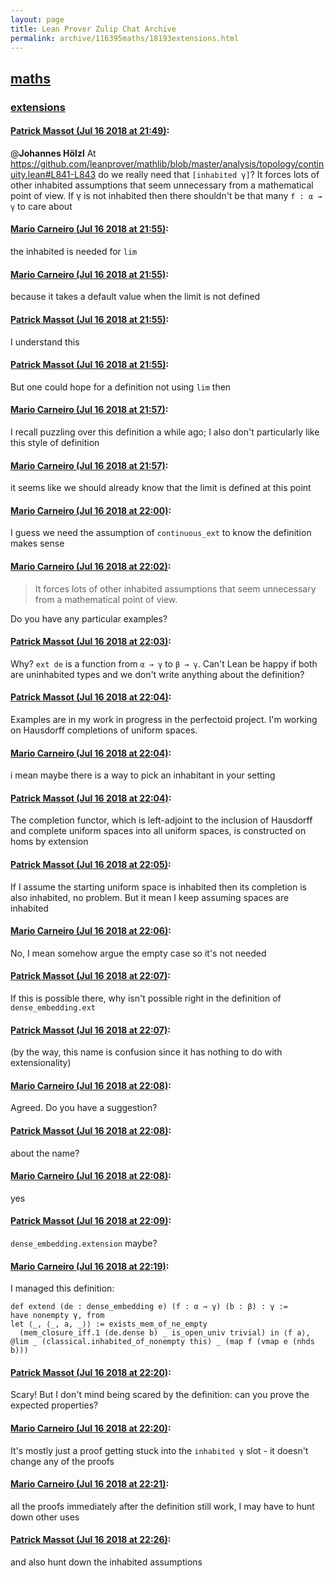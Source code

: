 ```yaml
---
layout: page
title: Lean Prover Zulip Chat Archive 
permalink: archive/116395maths/18193extensions.html
---
```


## [maths](index.html)
### [extensions](18193extensions.html)

#### [Patrick Massot (Jul 16 2018 at 21:49)](https://leanprover.zulipchat.com/#narrow/stream/116395-maths/topic/extensions/near/129772133):
@**Johannes Hölzl**  At https://github.com/leanprover/mathlib/blob/master/analysis/topology/continuity.lean#L841-L843 do we really need that `[inhabited γ]`? It forces lots of other inhabited assumptions that seem unnecessary from a mathematical point of view. If γ is not inhabited then there shouldn't be that many `f : α → γ` to care about

#### [Mario Carneiro (Jul 16 2018 at 21:55)](https://leanprover.zulipchat.com/#narrow/stream/116395-maths/topic/extensions/near/129772434):
the inhabited is needed for `lim`

#### [Mario Carneiro (Jul 16 2018 at 21:55)](https://leanprover.zulipchat.com/#narrow/stream/116395-maths/topic/extensions/near/129772460):
because it takes a default value when the limit is not defined

#### [Patrick Massot (Jul 16 2018 at 21:55)](https://leanprover.zulipchat.com/#narrow/stream/116395-maths/topic/extensions/near/129772463):
I understand this

#### [Patrick Massot (Jul 16 2018 at 21:55)](https://leanprover.zulipchat.com/#narrow/stream/116395-maths/topic/extensions/near/129772485):
But one could hope for a definition not using `lim` then

#### [Mario Carneiro (Jul 16 2018 at 21:57)](https://leanprover.zulipchat.com/#narrow/stream/116395-maths/topic/extensions/near/129772566):
I recall puzzling over this definition a while ago; I also don't particularly like this style of definition

#### [Mario Carneiro (Jul 16 2018 at 21:57)](https://leanprover.zulipchat.com/#narrow/stream/116395-maths/topic/extensions/near/129772584):
it seems like we should already know that the limit is defined at this point

#### [Mario Carneiro (Jul 16 2018 at 22:00)](https://leanprover.zulipchat.com/#narrow/stream/116395-maths/topic/extensions/near/129772750):
I guess we need the assumption of `continuous_ext` to know the definition makes sense

#### [Mario Carneiro (Jul 16 2018 at 22:02)](https://leanprover.zulipchat.com/#narrow/stream/116395-maths/topic/extensions/near/129772839):
> It forces lots of other inhabited assumptions that seem unnecessary from a mathematical point of view. 

Do you have any particular examples?

#### [Patrick Massot (Jul 16 2018 at 22:03)](https://leanprover.zulipchat.com/#narrow/stream/116395-maths/topic/extensions/near/129772871):
Why? `ext de` is a function from `α → γ` to `β → γ`. Can't Lean be happy if both are uninhabited types and we don't write anything about the definition?

#### [Patrick Massot (Jul 16 2018 at 22:04)](https://leanprover.zulipchat.com/#narrow/stream/116395-maths/topic/extensions/near/129772922):
Examples are in my work in progress in the perfectoid project. I'm working on Hausdorff completions of uniform spaces.

#### [Mario Carneiro (Jul 16 2018 at 22:04)](https://leanprover.zulipchat.com/#narrow/stream/116395-maths/topic/extensions/near/129772943):
i mean maybe there is a way to pick an inhabitant in your setting

#### [Patrick Massot (Jul 16 2018 at 22:04)](https://leanprover.zulipchat.com/#narrow/stream/116395-maths/topic/extensions/near/129772945):
The completion functor, which is left-adjoint to the inclusion of Hausdorff and complete uniform spaces into all uniform spaces, is constructed on homs by extension

#### [Patrick Massot (Jul 16 2018 at 22:05)](https://leanprover.zulipchat.com/#narrow/stream/116395-maths/topic/extensions/near/129772974):
If I assume the starting uniform space is inhabited then its completion is also inhabited, no problem. But it mean I keep assuming spaces are inhabited

#### [Mario Carneiro (Jul 16 2018 at 22:06)](https://leanprover.zulipchat.com/#narrow/stream/116395-maths/topic/extensions/near/129773022):
No, I mean somehow argue the empty case so it's not needed

#### [Patrick Massot (Jul 16 2018 at 22:07)](https://leanprover.zulipchat.com/#narrow/stream/116395-maths/topic/extensions/near/129773058):
If this is possible there, why isn't possible right in the definition of `dense_embedding.ext`

#### [Patrick Massot (Jul 16 2018 at 22:07)](https://leanprover.zulipchat.com/#narrow/stream/116395-maths/topic/extensions/near/129773067):
(by the way, this name is confusion since it has nothing to do with extensionality)

#### [Mario Carneiro (Jul 16 2018 at 22:08)](https://leanprover.zulipchat.com/#narrow/stream/116395-maths/topic/extensions/near/129773120):
Agreed. Do you have a suggestion?

#### [Patrick Massot (Jul 16 2018 at 22:08)](https://leanprover.zulipchat.com/#narrow/stream/116395-maths/topic/extensions/near/129773129):
about the name?

#### [Mario Carneiro (Jul 16 2018 at 22:08)](https://leanprover.zulipchat.com/#narrow/stream/116395-maths/topic/extensions/near/129773131):
yes

#### [Patrick Massot (Jul 16 2018 at 22:09)](https://leanprover.zulipchat.com/#narrow/stream/116395-maths/topic/extensions/near/129773136):
`dense_embedding.extension` maybe?

#### [Mario Carneiro (Jul 16 2018 at 22:19)](https://leanprover.zulipchat.com/#narrow/stream/116395-maths/topic/extensions/near/129773533):
I managed this definition:
```
def extend (de : dense_embedding e) (f : α → γ) (b : β) : γ :=
have nonempty γ, from
let ⟨_, ⟨_, a, _⟩⟩ := exists_mem_of_ne_empty
  (mem_closure_iff.1 (de.dense b) _ is_open_univ trivial) in ⟨f a⟩,
@lim _ (classical.inhabited_of_nonempty this) _ (map f (vmap e (nhds b)))
```

#### [Patrick Massot (Jul 16 2018 at 22:20)](https://leanprover.zulipchat.com/#narrow/stream/116395-maths/topic/extensions/near/129773551):
Scary! But I don't mind being scared by the definition: can you prove the expected properties?

#### [Mario Carneiro (Jul 16 2018 at 22:20)](https://leanprover.zulipchat.com/#narrow/stream/116395-maths/topic/extensions/near/129773631):
It's mostly just a proof getting stuck into the `inhabited γ` slot - it doesn't change any of the proofs

#### [Mario Carneiro (Jul 16 2018 at 22:21)](https://leanprover.zulipchat.com/#narrow/stream/116395-maths/topic/extensions/near/129773686):
all the proofs immediately after the definition still work, I may have to hunt down other uses

#### [Patrick Massot (Jul 16 2018 at 22:26)](https://leanprover.zulipchat.com/#narrow/stream/116395-maths/topic/extensions/near/129773914):
and also hunt down the inhabited assumptions


